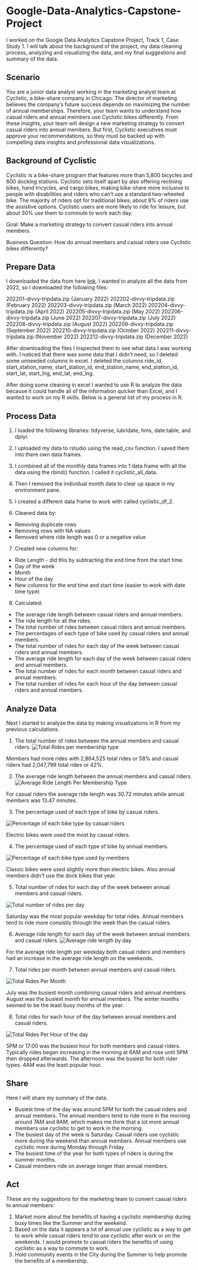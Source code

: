 # Google-Data-Analytics-Capstone-Project

I worked on the Google Data Analytics Capstone Project, Track 1, Case Study 1. I will talk about the background of the project, my data cleaning process, analyzing and visualizing the data, and my final suggestions and summary of the data. 


## Scenario

You are a junior data analyst working in the marketing analyst team at Cyclistic, a bike-share company in Chicago. The director
of marketing believes the company’s future success depends on maximizing the number of annual memberships. Therefore,
your team wants to understand how casual riders and annual members use Cyclistic bikes differently. From these insights,
your team will design a new marketing strategy to convert casual riders into annual members. But first, Cyclistic executives
must approve your recommendations, so they must be backed up with compelling data insights and professional data
visualizations.


## Background of Cyclistic

Cyclistic is a bike-share program that features more than 5,800 bicycles and 600 docking stations. Cyclistic sets itself
apart by also offering reclining bikes, hand tricycles, and cargo bikes, making bike-share more inclusive to people with
disabilities and riders who can’t use a standard two-wheeled bike. The majority of riders opt for traditional bikes; about
8% of riders use the assistive options. Cyclistic users are more likely to ride for leisure, but about 30% use them to
commute to work each day.

Goal: Make a marketing strategy to convert casual riders into annual members.

Business Question: How do annual members and casual riders use Cyclistic bikes differently?

## Prepare Data

I downloaded the data from here [link](https://divvy-tripdata.s3.amazonaws.com/index.html). I wanted to analyze all the data from 2022, so I downloaded the following files:

202201-divvy-tripdata.zip (January 2022)
202202-divvy-tripdata.zip (February 2022)
202203-divvy-tripdata.zip (March 2022)
202204-divvy-tripdata.zip (April 2022)
202205-divvy-tripdata.zip (May 2022)
202206-divvy-tripdata.zip (June 2022)
202207-divvy-tripdata.zip (July 2022)
202208-divvy-tripdata.zip (August 2022)
202209-divvy-tripdata.zip (September 2022)
202210-divvy-tripdata.zip (October 2022)
202211-divvy-tripdata.zip (November 2022)
202212-divvy-tripdata.zip (December 2022)

After downloading the files I inspected them to see what data I was working with. I noticed that there was some data that I didn't need, so I deleted some unneeded columns in excel. I deleted the columns ride_id, start_station_name, start_station_id, end_station_name, end_station_id, start_lat, start_lng, end_lat, end_lng. 

After doing some cleaning in excel I wanted to use R to analyze the data because it could handle all of the information quicker than Excel, and I wanted to work on my R skills. Below is a general list of my process in R.

## Process Data

1. I loaded the following libraries: tidyverse, lubridate, hms, date.table, and dplyr.

2. I uploaded my data to rstudio using the read_csv function. I saved them into there own data frames.

3. I combined all of the monthly data frames into 1 data frame with all the data using the rbind() function. I called it cyclistic_all_data.

4. Then I removed the individual month data to clear up space in my environment pane.

5. I created a different data frame to work with called cyclistic_df_2.

6. Cleaned data by:
  * Removing duplicate rows
  * Removing rows with NA values
  * Removed where ride length was 0 or a negative value

7. Created new columns for:
  * Ride Length - did this by subtracting the end time from the start time.
  * Day of the week
  * Month
  * Hour of the day
  * New columns for the end time and start time (easier to work with date time type)
  
8. Calculated:
  * The average ride length between casual riders and annual members.
  * The ride length for all the rides.
  * The total number of rides between casual riders and annual members.
  * The percentages of each type of bike used by casual riders and annual members.
  * The total number of rides for each day of the week between casual riders and annual members.
  * The average ride length for each day of the week between casual riders and annual members.
  * The total number of rides for each month between casual riders and annual members.
  * The total number of rides for each hour of the day between casual riders and annual members.

## Analyze Data

Next I started to analyze the data by making visualizations in R from my previous calculations. 

1. The total number of rides between the annual members and casual riders.
![Total Rides per membership type](https://user-images.githubusercontent.com/128507587/226688148-3f634696-d642-4e98-9c10-b0c66cfa0872.png)

Members had more rides with 2,864,525 total rides or 58% and casual riders had 2,047,799 total rides or 42%.

2. The average ride length between the annual members and casual riders.
![Average Ride Length Per Membership Type](https://user-images.githubusercontent.com/128507587/226703464-61c94ed8-96d4-428f-9960-9c8cdc1af026.png)

For casual riders the average ride length was 30.72 minutes while annual members was 13.47 minutes. 

3. The percentage used of each type of bike by casual riders.

![Percentage of each bike type by casual riders](https://user-images.githubusercontent.com/128507587/226704589-81f90fb9-81cb-4eb3-b8eb-4c4a5f015a42.png)

Electric bikes were used the most by casual riders.

4. The percentage used of each type of bike by annual members.

![Percentage of each bike type used by members](https://user-images.githubusercontent.com/128507587/226705002-0f851cc5-40c9-463e-b166-3f3bbc8b195e.png)

Classic bikes were used slightly more than electric bikes. Also annual members didn't use the dock bikes that year.

5. Total number of rides for each day of the week between annual members and casual riders.

![Total number of rides per day](https://user-images.githubusercontent.com/128507587/226705675-af661740-a407-477a-8d10-193cd8451e37.png)

Saturday was the most popular weekday for total rides. Annual members tend to ride more consistly through the week than the casual riders.

6. Average ride length for each day of the week between annual members and casual riders.
![Average ride length by day](https://user-images.githubusercontent.com/128507587/226706226-29187c30-0af6-45f5-bc15-682282f924d4.png)

For the average ride length per weekday both casual riders and members had an increase in the average ride length on the weekends.

7. Total rides per month between annual members and casual riders.

![Total Rides Per Month](https://user-images.githubusercontent.com/128507587/226706648-8306a037-f2ce-4a03-af9d-2c23dc1042da.png)

July was the busiest month combining casual riders and annual members. August was the busiest month for annual members. The winter months seemed to be the least busy months of the year. 

8. Total rides for each hour of the day between annual members and casual riders.

![Total Rides Per Hour of the day](https://user-images.githubusercontent.com/128507587/226707139-a26d7b05-6385-4b18-9e03-265810322274.png)

5PM or 17:00 was the busiest hour for both members and casual riders. Typically rides began increasing in the morning at 6AM and rose until 5PM then dropped afterwards. The afternoon was the busiest for both rider types. 4AM was the least popular hour. 

## Share

Here I will share my summary of the data.
* Busiest time of the day was around 5PM for both the casual riders and annual members. The annual members tend to ride more in the morning around 7AM and 8AM, which makes me think that a lot more annual members use cyclistic to get to work in the morning. 
* The busiest day of the week is Saturday. Casual riders use cyclistic more during the weekend than annual members. Annual members use cyclistic more during Monday through Friday.
* The busiest time of the year for both types of riders is during the summer months.
* Casual members ride on average longer than annual members.

## Act

These are my suggestions for the marketing team to convert casual riders to annual members:

1. Market more about the benefits of having a cyclistic membership during busy times like the Summer and the weekend.
2. Based on the data it appears a lot of annual use cyclistic as a way to get to work while casual riders tend to use cyclistic after work or on the weekends. I would promote to casual riders the benefits of using cyclistic as a way to commute to work.
3. Hold community events in the City during the Summer to help promote the benefits of a membership.
